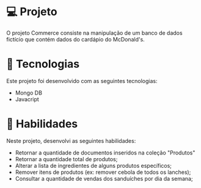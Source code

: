 # 💻 Projeto
O projeto Commerce consiste na manipulação de um banco de dados fictício que contém dados do cardápio do McDonald's.
# 🚀 Tecnologias
Este projeto foi desenvolvido com as seguintes tecnologias:
- Mongo DB
- Javacript	
# 📌 Habilidades
Neste projeto, desenvolvi as seguintes habilidades:
- Retornar a quantidade de documentos inseridos na coleção "Produtos"
- Retornar a quantidade total de produtos;
- Alterar a lista de ingredientes de alguns produtos específicos;
- Remover itens de produtos (ex: remover cebola de todos os lanches);
- Consultar a quantidade de vendas dos sanduíches por dia da semana;
